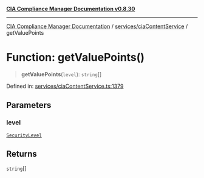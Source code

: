 [**CIA Compliance Manager Documentation v0.8.30**](../../../README.md)

***

[CIA Compliance Manager Documentation](../../../modules.md) / [services/ciaContentService](../README.md) / getValuePoints

# Function: getValuePoints()

> **getValuePoints**(`level`): `string`[]

Defined in: [services/ciaContentService.ts:1379](https://github.com/Hack23/cia-compliance-manager/blob/6afa716316469147e542039d136ec79ffdbd4ac9/src/services/ciaContentService.ts#L1379)

## Parameters

### level

[`SecurityLevel`](../../../types/cia/type-aliases/SecurityLevel.md)

## Returns

`string`[]
